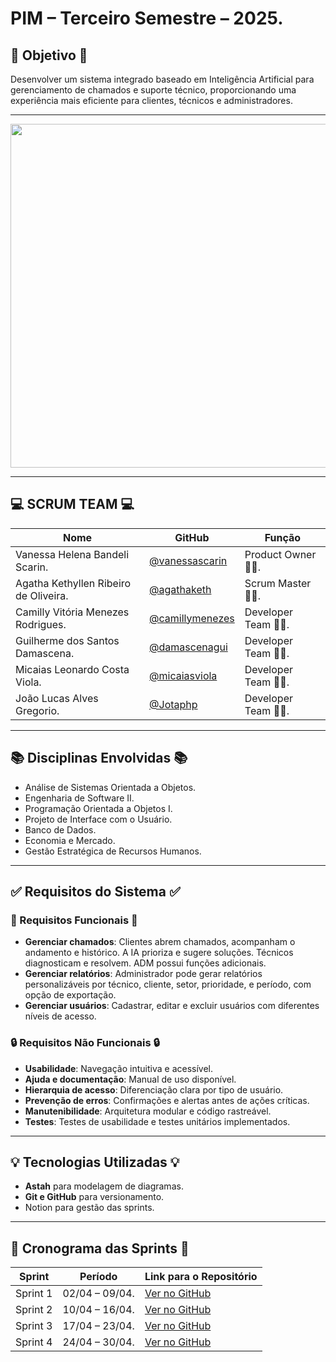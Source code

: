 # PIM – Terceiro Semestre – 2025.

## 🎯 Objetivo 🎯

Desenvolver um sistema integrado baseado em Inteligência Artificial para gerenciamento de chamados e suporte técnico, proporcionando uma experiência mais eficiente para clientes, técnicos e administradores.

---

<div align="center">
<img src="https://github.com/user-attachments/assets/25c3b68e-e1f5-4edc-9709-054ffd1efca3" width="550"/>
</div>


---

## 💻 SCRUM  TEAM 💻

| Nome     | GitHub | Função     |
|----------|--------|------------|
| Vanessa Helena Bandeli Scarin. | [@vanessascarin](https://github.com/vanessascarin) | Product Owner 👩‍💼. |
| Agatha Kethyllen Ribeiro de Oliveira. | [@agathaketh](https://github.com/agathaketh) | Scrum Master 👩‍💼. |
| Camilly Vitória Menezes Rodrigues. | [@camillymenezes]([https://github.com/camillymenezes]) | Developer Team 👩‍💻. |
| Guilherme dos Santos Damascena. | [@damascenagui](https://github.com/damascenagui) | Developer Team 👩‍💻. |
| Micaias Leonardo Costa Viola. | [@micaiasviola](https://github.com/micaiasviola) | Developer Team 👩‍💻. |
| João Lucas Alves Gregorio. | [@Jotaphp](https://github.com/Jotaphp) | Developer Team 👩‍💻. |

---

## 📚 Disciplinas Envolvidas 📚

- Análise de Sistemas Orientada a Objetos.
- Engenharia de Software II.  
- Programação Orientada a Objetos I. 
- Projeto de Interface com o Usuário.  
- Banco de Dados.
- Economia e Mercado.
- Gestão Estratégica de Recursos Humanos.

---

## ✅ Requisitos do Sistema ✅

### 🔧 Requisitos Funcionais 🔧

- **Gerenciar chamados**: Clientes abrem chamados, acompanham o andamento e histórico. A IA prioriza e sugere soluções. Técnicos diagnosticam e resolvem. ADM possui funções adicionais.
- **Gerenciar relatórios**: Administrador pode gerar relatórios personalizáveis por técnico, cliente, setor, prioridade, e período, com opção de exportação.
- **Gerenciar usuários**: Cadastrar, editar e excluir usuários com diferentes níveis de acesso.

### 🔒 Requisitos Não Funcionais 🔒

- **Usabilidade**: Navegação intuitiva e acessível.
- **Ajuda e documentação**: Manual de uso disponível.
- **Hierarquia de acesso**: Diferenciação clara por tipo de usuário.
- **Prevenção de erros**: Confirmações e alertas antes de ações críticas.
- **Manutenibilidade**: Arquitetura modular e código rastreável.
- **Testes**: Testes de usabilidade e testes unitários implementados.

---

## 💡 Tecnologias Utilizadas 💡

- **Astah** para modelagem de diagramas.
- **Git e GitHub** para versionamento.
- Notion para gestão das sprints.

---

## 📅 Cronograma das Sprints 📅

| Sprint | Período | Link para o Repositório |
|--------|---------|--------------------------|
| Sprint 1 | 02/04 – 09/04. | [Ver no GitHub](https://github.com/vanessascarin/HELPBOX/tree/62e125fb4680dea07d06da9b9b51646cdd7ddb9b/Diagramas%20UML/Caso%20De%20Uso) |
| Sprint 2 | 10/04 – 16/04. | [Ver no GitHub](https://github.com/vanessascarin/HELPBOX/tree/efb8b615fabcf0efd301a46c952f2ded27ddfac6/Diagramas%20UML/Classe) |
| Sprint 3 | 17/04 – 23/04. | [Ver no GitHub](https://github.com/vanessascarin/HELPBOX/tree/14624ffab58742987c37175bde38659b5eaef5f1/Diagramas%20UML/Sequ%C3%AAncia) |
| Sprint 4 | 24/04 – 30/04. | [Ver no GitHub](https://github.com/vanessascarin/HELPBOX/tree/e366d419179183c7cda25d5b959ef21e9339e822/Diagramas%20UML/Implanta%C3%A7%C3%A3o) |
